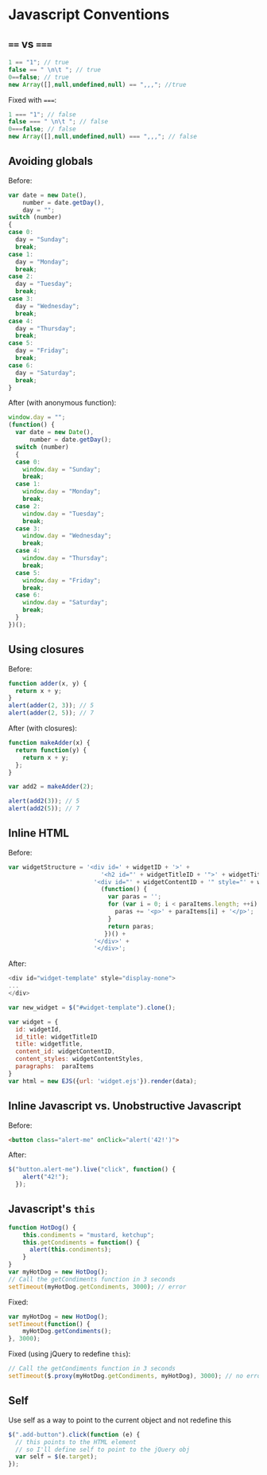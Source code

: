 Javascript Conventions
======================

`==` vs `===`
---

```javascript
1 == "1"; // true
false == " \n\t "; // true
0==false; // true
new Array([],null,undefined,null) == ",,,"; //true
```

Fixed with `===`:

```javascript
1 === "1"; // false
false === " \n\t "; // false
0===false; // false
new Array([],null,undefined,null) === ",,,"; // false
```

Avoiding globals
---

Before:

```javascript
var date = new Date(),
    number = date.getDay(),
    day = "";
switch (number)
{
case 0:
  day = "Sunday";
  break;
case 1:
  day = "Monday";
  break;
case 2:
  day = "Tuesday";
  break;
case 3:
  day = "Wednesday";
  break;
case 4:
  day = "Thursday";
  break;
case 5:
  day = "Friday";
  break;
case 6:
  day = "Saturday";
  break;
}
```

After (with anonymous function):

```javascript
window.day = "";
(function() {
  var date = new Date(),
      number = date.getDay();
  switch (number)
  {
  case 0:
    window.day = "Sunday";
    break;
  case 1:
    window.day = "Monday";
    break;
  case 2:
    window.day = "Tuesday";
    break;
  case 3:
    window.day = "Wednesday";
    break;
  case 4:
    window.day = "Thursday";
    break;
  case 5:
    window.day = "Friday";
    break;
  case 6:
    window.day = "Saturday";
    break;
  }
})();
```

Using closures
---

Before:

```javascript
function adder(x, y) {
  return x + y;
}
alert(adder(2, 3)); // 5
alert(adder(2, 5)); // 7
```

After (with closures):

```javascript
function makeAdder(x) {
  return function(y) {
    return x + y;
  };
}

var add2 = makeAdder(2);

alert(add2(3)); // 5
alert(add2(5)); // 7
```

Inline HTML
---

Before:

```javascript
var widgetStructure = '<div id=' + widgetID + '>' +
	                      '<h2 id="' + widgetTitleID + '">' + widgetTitle + '</h2>' +
                        '<div id="' + widgetContentID + '" style="' + widgetContentStyles + '">' +
                          (function() {
                            var paras = '';
                            for (var i = 0; i < paraItems.length; ++i) {
                              paras += '<p>' + paraItems[i] + '</p>';
                            }
                            return paras;
                           })() +
                        '</div>' +
	                    '</div>';
```

After:

```javascript
<div id="widget-template" style="display-none">
...
</div>

var new_widget = $("#widget-template").clone();
```


```javascript
var widget = {
  id: widgetId,
  id_title: widgetTitleID
  title: widgetTitle,
  content_id: widgetContentID, 
  content_styles: widgetContentStyles,
  paragraphs:  paraItems
}
var html = new EJS({url: 'widget.ejs'}).render(data);
```

Inline Javascript vs. Unobstructive Javascript
---

Before:

```html
<button class="alert-me" onClick="alert('42!')">
```

After:

```javascript
$("button.alert-me").live("click", function() {
    alert("42!");
  });
```

Javascript's `this`
---

```javascript
function HotDog() {
    this.condiments = "mustard, ketchup";
    this.getCondiments = function() {
      alert(this.condiments);
    }
}
var myHotDog = new HotDog();
// Call the getCondiments function in 3 seconds
setTimeout(myHotDog.getCondiments, 3000); // error
```

Fixed:

```javascript
var myHotDog = new HotDog();
setTimeout(function() {
    myHotDog.getCondiments();
}, 3000);
```

Fixed (using jQuery to redefine `this`):

```javascript
// Call the getCondiments function in 3 seconds
setTimeout($.proxy(myHotDog.getCondiments, myHotDog), 3000); // no error
```

Self
---

Use self as a way to point to the current object and not redefine this

```javascript
$(".add-button").click(function (e) {
  // this points to the HTML element
  // so I'll define self to point to the jQuery obj
  var self = $(e.target);
});
```
